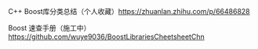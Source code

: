 C++ Boost库分类总结（个人收藏）https://zhuanlan.zhihu.com/p/66486828

Boost 速查手册（施工中）https://github.com/wuye9036/BoostLibrariesCheetsheetChn

